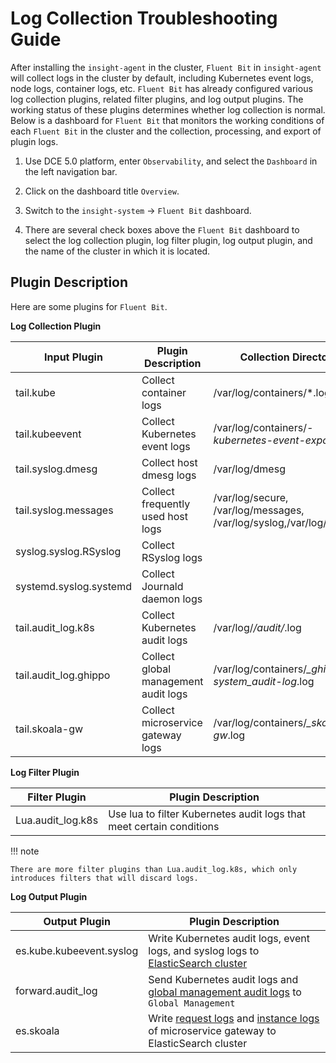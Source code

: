 # Log Collection Troubleshooting Guide

After installing the `insight-agent` in the cluster, `Fluent Bit` in `insight-agent` will collect logs in the cluster by default, including Kubernetes event logs, node logs, container logs, etc. `Fluent Bit` has already configured various log collection plugins, related filter plugins, and log output plugins. The working status of these plugins determines whether log collection is normal. Below is a dashboard for `Fluent Bit` that monitors the working conditions of each `Fluent Bit` in the cluster and the collection, processing, and export of plugin logs.

1. Use DCE 5.0 platform, enter `Observability`, and select the `Dashboard` in the left navigation bar.

    

2. Click on the dashboard title `Overview`.

    

3. Switch to the `insight-system` -> `Fluent Bit` dashboard.

    

4. There are several check boxes above the `Fluent Bit` dashboard to select the log collection plugin, log filter plugin, log output plugin, and the name of the cluster in which it is located.

    

## Plugin Description

Here are some plugins for `Fluent Bit`.

**Log Collection Plugin**

| Input Plugin           | Plugin Description                      | Collection Directory                                              |
| ---------------------- | ---------------------------------- | ------------------------------------------------------------------- |
| tail.kube              | Collect container logs             | /var/log/containers/*.log                                          |
| tail.kubeevent         | Collect Kubernetes event logs      | /var/log/containers/*-kubernetes-event-exporter*.log              |
| tail.syslog.dmesg      | Collect host dmesg logs            | /var/log/dmesg                                                      |
| tail.syslog.messages   | Collect frequently used host logs  | /var/log/secure, /var/log/messages, /var/log/syslog,/var/log/auth.log |
| syslog.syslog.RSyslog  | Collect RSyslog logs               |                                                                     |
| systemd.syslog.systemd | Collect Journald daemon logs       |                                                                     |
| tail.audit_log.k8s    | Collect Kubernetes audit logs      | /var/log/*/audit/*.log                                            |
| tail.audit_log.ghippo | Collect global management audit logs | /var/log/containers/*_ghippo-system_audit-log*.log              |
| tail.skoala-gw         | Collect microservice gateway logs  | /var/log/containers/*_skoala-gw*.log                             |

**Log Filter Plugin**

| Filter Plugin      | Plugin Description |
| ------------------------ | ---------------------------------- |
| Lua.audit_log.k8s | Use lua to filter Kubernetes audit logs that meet certain conditions |

!!! note

    There are more filter plugins than Lua.audit_log.k8s, which only introduces filters that will discard logs.

**Log Output Plugin**

| Output Plugin          | Plugin Description              |
| ------------------------ | ---------------------------------- |
| es.kube.kubeevent.syslog | Write Kubernetes audit logs, event logs, and syslog logs to [ElasticSearch cluster](../../middleware/elasticsearch/intro/what.md) |
| forward.audit_log | Send Kubernetes audit logs and [global management audit logs](../../ghippo/user-guide/audit/audit-log.md) to `Global Management` |
| es.skoala | Write [request logs](../../skoala/gateway/logs/reqlog.md) and [instance logs](../../skoala/gateway/logs/inslog.md) of microservice gateway to ElasticSearch cluster
